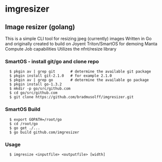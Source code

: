 # imgresizer
## Image resizer (golang)

 This is a simple CLI tool for resizing jpeg (currently) images
 Written in Go and originally created to build on Joyent Triton/SmartOS for demoing Manta Compute Job capabilities
 Utilizes the nfnt/resize library

### SmartOS - install git/go and clone repo
```
  $ pkgin av | grep git       # determine the available git package
  $ pkgin install git-2.1.0   # for example 2.1.0
  $ pkgin av | grep go        # determine the available go package
  $ pkgin install go-1.3.2
  $ mkdir -p go/src/github.com
  $ cd go/src/github.com
  $ git clone https://github.com/bradmusolff/imgresizer.git
```
### SmartOS Build
```
  $ export GOPATH=/root/go
  $ cd /root/go
  $ go get ./...
  $ go build github.com/imgresizer
```

### Usage
```
  $ imgresize <inputfile> <outputfile> [width]
```

